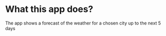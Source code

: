 # What this app does?

The app shows a forecast of the weather for a chosen city up to the next 5 days